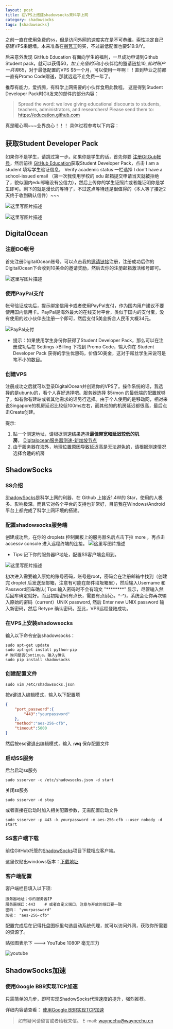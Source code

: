 ```yaml
---
layout: post
title: 在VPS上搭建shadowsocks来科学上网
category: shadowsocks
tags: [shadowsocks]
---
```


之前一直在使用免费的ss，但是访问外网的速度实在是不可恭维，索性决定自己搭建VPS来翻墙。本来准备在[搬瓦工](https://bandwagonhost.com/)购买，不过最低配置也要$19.9/Y。  

后来意外发现 GitHub Education 有面向学生的福利，一旦成功申请到Github Student pack，就可以获得$50，加上充值的$5和小伙伴给的邀请链接$10,此时账户一共有$65，对于最低配置的VPS $5一个月，可以使用一年啊！！直到毕业之前都一直有Promo Code赠送，那就远远不止免费一年了。

推荐有能力，爱折腾，有科学上网需要的小伙伴食用此教程。
这是得到Student Developer Pack时Git发来的邮件的部分内容：

> Spread the word: we love giving educational discounts to students, teachers, administrators, and researchers! Please send them to:  
        https://education.github.com 

真是暖心啊~~~业界良心！！！
具体过程参考以下内容：

## 获取Student Developer Pack

如果你不是学生，请跳过第一步。如果你是学生的话，首先你要 [注册GitGub帐号](https://github.com/)，然后前往 [GitHub Education](https://education.github.com/)获取Student Developer Pack，点击 I am a student 填写学生验证信息， Verify academic status 一栏选择 I don't have a school-issued email （第一次我使用学校的 edu 邮箱提交申请当天就被拒绝了，貌似国内edu邮箱没有公信力），然后上传你的学生证照片或者能证明你是学生即可。剩下的就是漫长的等待了，不过这点等待还是很值得的（本人等了接近2天终于收到确认信件）~~~

![这里写图片描述](http://img.blog.csdn.net/20160816164348813)

![这里写图片描述](http://img.blog.csdn.net/20160816164637677)

##  DigitalOcean

### 注册DO帐号

首先注册DigitalOcean账号。可以点击我的[邀请链接](https://m.do.co/c/6d3c33c4b39e)注册，注册成功后你的DigitalOcean下会收到10美金的邀请奖励，然后去你的注册邮箱激活帐号即可。

![这里写图片描述](http://img.blog.csdn.net/20160816161413413)

### 使用PayPal支付

帐号验证成功后，提示绑定信用卡或者使用PayPal支付，作为国内用户建议不要使用国内信用卡。PayPal是海外最大的在线支付平台，类似于国内的支付宝，没有使用的过小伙伴去注册一个即可，然后支付5美金折合人民币大概34元。

![PayPal支付](http://ocb0u6vn2.bkt.clouddn.com/2016-08-14-paypal.png)

* 提示：如果使用学生身份你获得了Student Developer Pack，那么可以在注册成功后在 Settings->Billing 下找到 Promo Code，输入你在 Student Developer Pack 获得的学生优惠码，价值50美金，这对于屌丝学生来说可是笔不小的数目。

### 创建VPS

注册成功之后就可以登录DigitalOcean并创建你的VPS了。操作系统的话，我选择的是ubuntu的，看个人喜好选择吧。服务器选择 $5/mon 的最低端的配置就够了，如有你有建站或者其他需求的话另行选择。由于个人使用的是移动网，相对来说Singapore的机房延迟比较低100ms左右，而其他的的机房延迟都很高，最后点击Create创建。

提示:
1. 贴一个测速地址，请根据测速结果选择**最佳带宽和延迟较低的机房**。 [Digitalocean服务器测速-新加坡节点](http://speedtest-sgp1.digitalocean.com/)
2. 由于服务器在海外，地理位置原因导致延迟高是无法避免的，请根据测速情况选择合适的机房

## ShadowSocks

### SS介绍

[ShadowSocks](https://github.com/shadowsocks)是科学上网的利器，在 Github 上接近1.4W的 Star，使用的人极多、影响极深。而且它对各个平台的支持也非常好，目前我在Windows/Android平台上都完成了科学上网环境的搭建。

### 配置shadowsocks服务端

创建成功后，在你的 droplets 控制面板上的服务器名后点击下拉 more ，再点击 accessv console 进入远程终端的连接。
![这里写图片描述](http://img.blog.csdn.net/20160816163553145)

*  Tips:记下你的服务器IP地址，配置SS客户端会用到。

![这里写图片描述](http://img.blog.csdn.net/20160816163154280)

初次进入需要输入原始的账号密码，账号是root，密码会在注册邮箱中找到（创建完 droplet 后发送至邮箱，注意有可能在邮件垃圾箱里），然后输入Username 和 Password回车确认( Tips:输入密码时不会有暗文 "********" 显示，尽管输入然后回车确定就好。而且初始密码有点长，需要有点耐心。^-^)，系统会让你再次输入原始的密码（current）UNIX password, 然后 Enter new UNIX password 输入新密码，然后 Retype 确认密码。至此，VPS远程登陆成功。

### 在VPS上安装shadowsocks

输入以下命令安装shadowsocks：

```shell
sudo apt-get update
sudo apt-get install python-pip
# 询问是否Continue，输入y确认
sudo pip install shadowsocks
```

### 创建配置文件

```shell
sudo vim /etc/shadowsocks.json
```

按a键进入编辑模式，输入以下配置项

```json
{
    "port_password":{
        "443":"yourpassword"
    },
    "method":"aes-256-cfb",
    "timeout":5000
}
```

然后按esc键退出编辑模式，输入  **:wq**  保存配置文件

### 启动SS服务

后台启动ss服务

```shell
sudo ssserver -c /etc/shadowsocks.json -d start 
```

关闭ss服务

```shell
sudo ssserver -d stop
```

或者直接在启动时加入相关配置参数，无需配置启动文件

```shell
sudo ssserver -p 443 -k yourpassword -m aes-256-cfb --user nobody -d start
```

###  SS客户端下载

前往GitHub托管的[ShadowSocks](https://github.com/shadowsocks)项目下载相应客户端。  

这里仅贴出windows版本：[下载地址](https://github.com/shadowsocks/shadowsocks-windows/releases)

###  客户端配置

客户端栏目填入以下项:

```shell
服务器地址：你的服务器IP
服务器端口：443    # 或者自定义端口，注意与开放的端口要一致
密码： "yourpassword"
加密： "aes-256-cfb"
```

配置完成后在记得托盘图标里勾选启动系统代理，就可以访问外网，获取你所需要的资源了。

贴张图表示下 ---> YouTube 1080P 毫无压力

![youtube](http://img.blog.csdn.net/20160819235904373)

## ShadowSocks加速

### 使用Google BBR实现TCP加速

只需简单的几步，即可实现ShadowSocks代理速度的提升，强烈推荐。

详细内容请查看： [使用Google BBR实现TCP加速](http://waynechu.cn/shadowsocks/2016/08/19/%E4%BD%BF%E7%94%A8Google-BBR%E5%AE%9E%E7%8E%B0TCP%E5%8A%A0%E9%80%9F.html)  


> 如有疑问请留言或者给我来信。 E-mail:  waynechu@waynechu.cn

